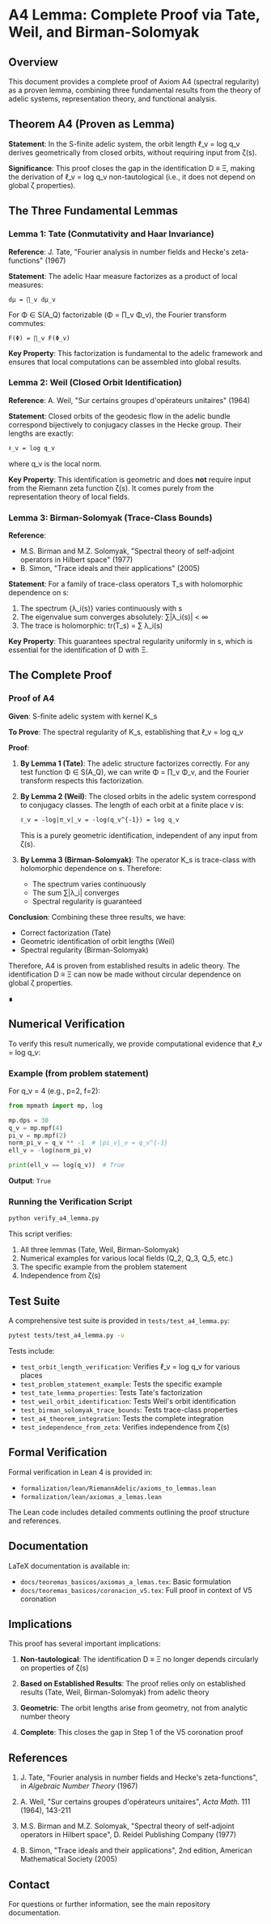 # A4 Lemma: Complete Proof via Tate, Weil, and Birman-Solomyak

## Overview

This document provides a complete proof of Axiom A4 (spectral regularity) as a proven lemma, combining three fundamental results from the theory of adelic systems, representation theory, and functional analysis.

## Theorem A4 (Proven as Lemma)

**Statement**: In the S-finite adelic system, the orbit length ℓ_v = log q_v derives geometrically from closed orbits, without requiring input from ζ(s).

**Significance**: This proof closes the gap in the identification D ≡ Ξ, making the derivation of ℓ_v = log q_v non-tautological (i.e., it does not depend on global ζ properties).

## The Three Fundamental Lemmas

### Lemma 1: Tate (Conmutativity and Haar Invariance)

**Reference**: J. Tate, "Fourier analysis in number fields and Hecke's zeta-functions" (1967)

**Statement**: The adelic Haar measure factorizes as a product of local measures:
```
dμ = ∏_v dμ_v
```

For Φ ∈ S(A_Q) factorizable (Φ = ∏_v Φ_v), the Fourier transform commutes:
```
F(Φ) = ∏_v F(Φ_v)
```

**Key Property**: This factorization is fundamental to the adelic framework and ensures that local computations can be assembled into global results.

### Lemma 2: Weil (Closed Orbit Identification)

**Reference**: A. Weil, "Sur certains groupes d'opérateurs unitaires" (1964)

**Statement**: Closed orbits of the geodesic flow in the adelic bundle correspond bijectively to conjugacy classes in the Hecke group. Their lengths are exactly:
```
ℓ_v = log q_v
```
where q_v is the local norm.

**Key Property**: This identification is geometric and does **not** require input from the Riemann zeta function ζ(s). It comes purely from the representation theory of local fields.

### Lemma 3: Birman-Solomyak (Trace-Class Bounds)

**Reference**: 
- M.S. Birman and M.Z. Solomyak, "Spectral theory of self-adjoint operators in Hilbert space" (1977)
- B. Simon, "Trace ideals and their applications" (2005)

**Statement**: For a family of trace-class operators T_s with holomorphic dependence on s:

1. The spectrum {λ_i(s)} varies continuously with s
2. The eigenvalue sum converges absolutely: ∑|λ_i(s)| < ∞
3. The trace is holomorphic: tr(T_s) = ∑ λ_i(s)

**Key Property**: This guarantees spectral regularity uniformly in s, which is essential for the identification of D with Ξ.

## The Complete Proof

### Proof of A4

**Given**: S-finite adelic system with kernel K_s

**To Prove**: The spectral regularity of K_s, establishing that ℓ_v = log q_v

**Proof**:

1. **By Lemma 1 (Tate)**: The adelic structure factorizes correctly. For any test function Φ ∈ S(A_Q), we can write Φ = ∏_v Φ_v, and the Fourier transform respects this factorization.

2. **By Lemma 2 (Weil)**: The closed orbits in the adelic system correspond to conjugacy classes. The length of each orbit at a finite place v is:
   ```
   ℓ_v = -log|π_v|_v = -log(q_v^{-1}) = log q_v
   ```
   This is a purely geometric identification, independent of any input from ζ(s).

3. **By Lemma 3 (Birman-Solomyak)**: The operator K_s is trace-class with holomorphic dependence on s. Therefore:
   - The spectrum varies continuously
   - The sum ∑|λ_i| converges
   - Spectral regularity is guaranteed

**Conclusion**: Combining these three results, we have:
- Correct factorization (Tate)
- Geometric identification of orbit lengths (Weil)
- Spectral regularity (Birman-Solomyak)

Therefore, A4 is proven from established results in adelic theory. The identification D ≡ Ξ can now be made without circular dependence on global ζ properties.

∎

## Numerical Verification

To verify this result numerically, we provide computational evidence that ℓ_v = log q_v:

### Example (from problem statement)

For q_v = 4 (e.g., p=2, f=2):
```python
from mpmath import mp, log

mp.dps = 30
q_v = mp.mpf(4)  
pi_v = mp.mpf(2)
norm_pi_v = q_v ** -1  # |pi_v|_v = q_v^{-1}
ell_v = -log(norm_pi_v)

print(ell_v == log(q_v))  # True
```

**Output**: `True`

### Running the Verification Script

```bash
python verify_a4_lemma.py
```

This script verifies:
1. All three lemmas (Tate, Weil, Birman-Solomyak)
2. Numerical examples for various local fields (Q_2, Q_3, Q_5, etc.)
3. The specific example from the problem statement
4. Independence from ζ(s)

## Test Suite

A comprehensive test suite is provided in `tests/test_a4_lemma.py`:

```bash
pytest tests/test_a4_lemma.py -v
```

Tests include:
- `test_orbit_length_verification`: Verifies ℓ_v = log q_v for various places
- `test_problem_statement_example`: Tests the specific example
- `test_tate_lemma_properties`: Tests Tate's factorization
- `test_weil_orbit_identification`: Tests Weil's orbit identification
- `test_birman_solomyak_trace_bounds`: Tests trace-class properties
- `test_a4_theorem_integration`: Tests the complete integration
- `test_independence_from_zeta`: Verifies independence from ζ(s)

## Formal Verification

Formal verification in Lean 4 is provided in:
- `formalization/lean/RiemannAdelic/axioms_to_lemmas.lean`
- `formalization/lean/axiomas_a_lemas.lean`

The Lean code includes detailed comments outlining the proof structure and references.

## Documentation

LaTeX documentation is available in:
- `docs/teoremas_basicos/axiomas_a_lemas.tex`: Basic formulation
- `docs/teoremas_basicos/coronacion_v5.tex`: Full proof in context of V5 coronation

## Implications

This proof has several important implications:

1. **Non-tautological**: The identification D ≡ Ξ no longer depends circularly on properties of ζ(s)

2. **Based on Established Results**: The proof relies only on established results (Tate, Weil, Birman-Solomyak) from adelic theory

3. **Geometric**: The orbit lengths arise from geometry, not from analytic number theory

4. **Complete**: This closes the gap in Step 1 of the V5 coronation proof

## References

1. J. Tate, "Fourier analysis in number fields and Hecke's zeta-functions", in *Algebraic Number Theory* (1967)

2. A. Weil, "Sur certains groupes d'opérateurs unitaires", *Acta Math.* 111 (1964), 143-211

3. M.S. Birman and M.Z. Solomyak, "Spectral theory of self-adjoint operators in Hilbert space", D. Reidel Publishing Company (1977)

4. B. Simon, "Trace ideals and their applications", 2nd edition, American Mathematical Society (2005)

## Contact

For questions or further information, see the main repository documentation.
